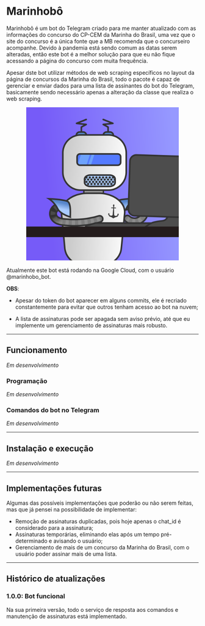 # Marinhobô

Marinhobô é um bot do Telegram criado para me manter atualizado com as informações do concurso do CP-CEM da Marinha do
Brasil, uma vez que o site do concurso é a única fonte que a MB recomenda que o concurseiro acompanhe. Devido à 
pandemia está sendo comum as datas serem alteradas, então este bot é a melhor solução para que eu não fique acessando
a página do concurso com muita frequência.

Apesar dste bot utilizar métodos de web scraping específicos no layout da página de concursos da
Marinha do Brasil, todo o pacote é capaz de gerenciar e enviar dados para uma lista de assinantes do bot do Telegram, basicamente
sendo necessário apenas a alteração da classe que realiza o web scraping.

<p align="center">
<img src="readme_imgs/Marinhobo.png" class="img-responsive" alt="Marinhobô" width="400px">
</p>

Atualmente este bot está rodando na Google Cloud, com o usuário @marinhobo_bot.

**OBS**:
* Apesar do token do bot aparecer em alguns commits, ele é recriado constantemente para evitar que outros tenham acesso
  ao bot na nuvem;

* A lista de assinaturas pode ser apagada sem aviso prévio, até que eu implemente um gerenciamento de assinaturas mais 
  robusto.

---

## Funcionamento
*Em desenvolvimento*

### Programação
*Em desenvolvimento*

### Comandos do bot no Telegram
*Em desenvolvimento*

---

## Instalação e execução
*Em desenvolvimento*

---

## Implementações futuras

Algumas das possíveis implementações que poderão ou não serem feitas, mas que já pensei na possibilidade de implementar:

* Remoção de assinaturas duplicadas, pois hoje apenas o chat_id é considerado para a assinatura;
* Assinaturas temporárias, eliminando elas após um tempo pré-determinado e avisando o usuário;
* Gerenciamento de mais de um concurso da Marinha do Brasil, com o usuário poder assinar mais de uma lista.

---

## Histórico de atualizações

### 1.0.0: Bot funcional
Na sua primeira versão, todo o serviço de resposta aos comandos e manutenção de assinaturas está implementado.

